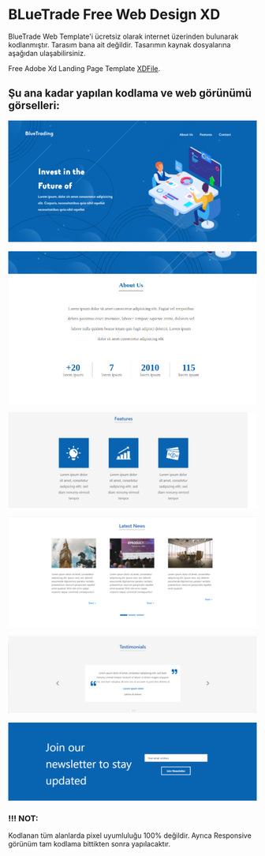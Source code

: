 # BLueTrade Free Web Design XD

BlueTrade Web Template'i ücretsiz olarak internet üzerinden bulunarak kodlanmıştır. Tarasım bana ait değildir. Tasarımın kaynak dosyalarına aşağıdan ulaşabilirsiniz.

Free Adobe Xd Landing Page Template
 [XDFile](https://xdfile.com/blue-trading-adobe-xd-landing-page-template/).

## Şu ana kadar yapılan kodlama ve web görünümü görselleri:

![Header](images/Header.png) <br>

![Header](images/ABout.png) <br>

![Header](images/Features.png) <br>

![Header](images/Latest.png) <br>

![Header](images/Testimonials.png) <br>

![Header](images/join-our.png) <br>

### !!! NOT:
Kodlanan tüm alanlarda pixel uyumluluğu 100% değildir. Ayrıca Responsive görünüm tam kodlama bittikten sonra yapılacaktır.